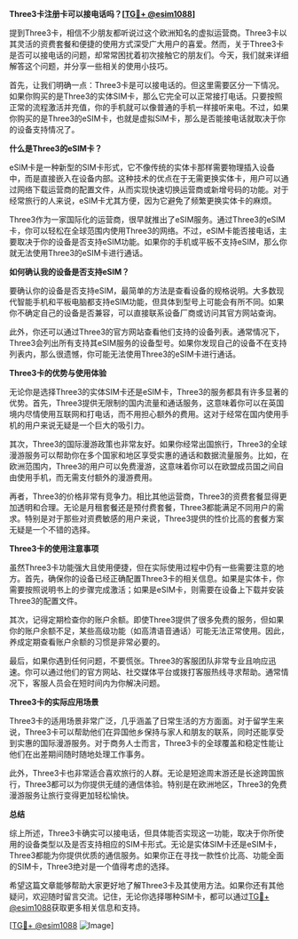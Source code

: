 **Three3卡注册卡可以接电话吗？[[TG💪+ @esim1088](https://t.me/s/esim1088)]**

提到Three3卡，相信不少朋友都听说过这个欧洲知名的虚拟运营商。Three3卡以其灵活的资费套餐和便捷的使用方式深受广大用户的喜爱。然而，关于Three3卡是否可以接电话的问题，却常常困扰着初次接触它的朋友们。今天，我们就来详细解答这个问题，并分享一些相关的使用小技巧。

首先，让我们明确一点：Three3卡是可以接电话的。但这里需要区分一下情况。如果你购买的是Three3的实体SIM卡，那么它完全可以正常接打电话。只要按照正常的流程激活并充值，你的手机就可以像普通的手机一样接听来电。不过，如果你购买的是Three3的eSIM卡，也就是虚拟SIM卡，那么是否能接电话就取决于你的设备支持情况了。

**什么是Three3的eSIM卡？**

eSIM卡是一种新型的SIM卡形式，它不像传统的实体卡那样需要物理插入设备中，而是直接嵌入在设备内部。这种技术的优点在于无需更换实体卡，用户可以通过网络下载运营商的配置文件，从而实现快速切换运营商或新增号码的功能。对于经常旅行的人来说，eSIM卡尤其方便，因为它避免了频繁更换实体卡的麻烦。

Three3作为一家国际化的运营商，很早就推出了eSIM服务。通过Three3的eSIM卡，你可以轻松在全球范围内使用Three3的网络。不过，eSIM卡能否接电话，主要取决于你的设备是否支持eSIM功能。如果你的手机或平板不支持eSIM，那么你就无法使用Three3的eSIM卡进行通话。

**如何确认我的设备是否支持eSIM？**

要确认你的设备是否支持eSIM，最简单的方法是查看设备的规格说明。大多数现代智能手机和平板电脑都支持eSIM功能，但具体到型号上可能会有所不同。如果你不确定自己的设备是否兼容，可以直接联系设备厂商或访问其官方网站查询。

此外，你还可以通过Three3的官方网站查看他们支持的设备列表。通常情况下，Three3会列出所有支持其eSIM服务的设备型号。如果你发现自己的设备不在支持列表内，那么很遗憾，你可能无法使用Three3的eSIM卡进行通话。

**Three3卡的优势与使用体验**

无论你是选择Three3的实体SIM卡还是eSIM卡，Three3的服务都具有许多显著的优势。首先，Three3提供无限制的国内流量和通话服务，这意味着你可以在英国境内尽情使用互联网和打电话，而不用担心额外的费用。这对于经常在国内使用手机的用户来说无疑是一个巨大的吸引力。

其次，Three3的国际漫游政策也非常友好。如果你经常出国旅行，Three3的全球漫游服务可以帮助你在多个国家和地区享受实惠的通话和数据流量服务。比如，在欧洲范围内，Three3的用户可以免费漫游，这意味着你可以在欧盟成员国之间自由使用手机，而无需支付额外的漫游费用。

再者，Three3的价格非常有竞争力。相比其他运营商，Three3的资费套餐显得更加透明和合理。无论是月租套餐还是预付费套餐，Three3都能满足不同用户的需求。特别是对于那些对资费敏感的用户来说，Three3提供的性价比高的套餐方案无疑是一个不错的选择。

**Three3卡的使用注意事项**

虽然Three3卡功能强大且使用便捷，但在实际使用过程中仍有一些需要注意的地方。首先，确保你的设备已经正确配置Three3卡的相关信息。如果是实体卡，你需要按照说明书上的步骤完成激活；如果是eSIM卡，则需要在设备上下载并安装Three3的配置文件。

其次，记得定期检查你的账户余额。即使Three3提供了很多免费的服务，但如果你的账户余额不足，某些高级功能（如高清语音通话）可能无法正常使用。因此，养成定期查看账户余额的习惯是非常必要的。

最后，如果你遇到任何问题，不要慌张。Three3的客服团队非常专业且响应迅速。你可以通过他们的官方网站、社交媒体平台或拨打客服热线寻求帮助。通常情况下，客服人员会在短时间内为你解决问题。

**Three3卡的实际应用场景**

Three3卡的适用场景非常广泛，几乎涵盖了日常生活的方方面面。对于留学生来说，Three3卡可以帮助他们在异国他乡保持与家人和朋友的联系，同时还能享受到实惠的国际漫游服务。对于商务人士而言，Three3卡的全球覆盖和稳定性能让他们在出差期间随时随地处理工作事务。

此外，Three3卡也非常适合喜欢旅行的人群。无论是短途周末游还是长途跨国旅行，Three3都可以为你提供无缝的通信体验。特别是在欧洲地区，Three3的免费漫游服务让旅行变得更加轻松愉快。

**总结**

综上所述，Three3卡确实可以接电话，但具体能否实现这一功能，取决于你所使用的设备类型以及是否支持相应的SIM卡形式。无论是实体SIM卡还是eSIM卡，Three3都能为你提供优质的通信服务。如果你正在寻找一款性价比高、功能全面的SIM卡，Three3绝对是一个值得考虑的选择。

希望这篇文章能够帮助大家更好地了解Three3卡及其使用方法。如果你还有其他疑问，欢迎随时留言交流。记住，无论你选择哪种SIM卡，都可以通过[TG💪+ @esim1088](https://t.me/s/esim1088)获取更多相关信息和支持。

[[TG💪+ @esim1088](https://t.me/s/esim1088) ![Image](https://i.postimg.cc/4NQfJmqS/Snipaste-2025-05-13-00-14-12.png)]